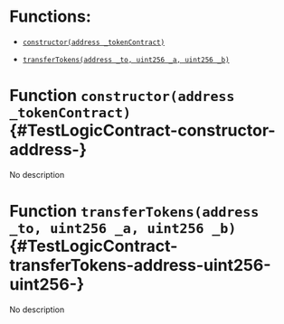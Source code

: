 # Functions:

- [`constructor(address _tokenContract)`](#TestLogicContract-constructor-address-)

- [`transferTokens(address _to, uint256 _a, uint256 _b)`](#TestLogicContract-transferTokens-address-uint256-uint256-)

# Function `constructor(address _tokenContract)` {#TestLogicContract-constructor-address-}

No description

# Function `transferTokens(address _to, uint256 _a, uint256 _b)` {#TestLogicContract-transferTokens-address-uint256-uint256-}

No description
